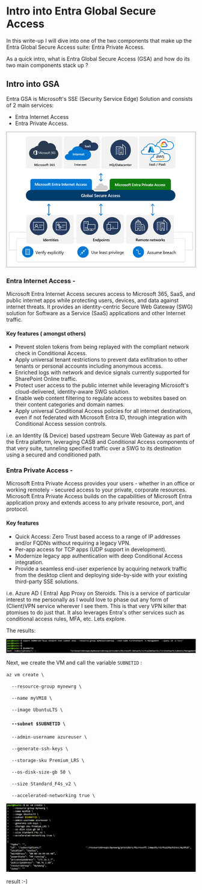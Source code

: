 # Intro into Entra Global Secure Access

In this write-up I will dive into one of the two components that make up the Entra Global Secure Access suite: Entra Private Access.

As a quick intro, what is Entra Global Secure Access (GSA) and how do its two main components stack up ? 

## Intro into GSA

Entra GSA is Microsoft's SSE (Security Service Edge) Solution and consists of 2 main services:
- Entra Internet Access 
- Entra Private Access.

![Screenshot](https://github.com/verboompj/EntraGSA/blob/main/global-secure-access-diagram.png)



### Entra Internet Access - 
Microsoft Entra Internet Access secures access to Microsoft 365, SaaS, and public internet apps while protecting users, devices, and data against internet threats.
It provides an identity-centric Secure Web Gateway (SWG) solution for Software as a Service (SaaS) applications and other Internet traffic. 

#### Key features ( amongst others) 
- Prevent stolen tokens from being replayed with the compliant network check in Conditional Access.
- Apply universal tenant restrictions to prevent data exfiltration to other tenants or personal accounts including anonymous access.
- Enriched logs with network and device signals currently supported for SharePoint Online traffic.
- Protect user access to the public internet while leveraging Microsoft's cloud-delivered, identity-aware SWG solution.
- Enable web content filtering to regulate access to websites based on their content categories and domain names.
- Apply universal Conditional Access policies for all internet destinations, even if not federated with Microsoft Entra ID, through integration with Conditional 
  Access session controls.

i.e. an Identity (& Device) based upstream Secure Web Gateway as part of the Entra platform, leveraging CASB and Conditional Access components of that very suite, tunneling specified traffic over a SWG to its destination using a secured and conditioned path. 

### Entra Private Access - 
Microsoft Entra Private Access provides your users - whether in an office or working remotely - secured access to your private, corporate resources. Microsoft Entra Private Access builds on the capabilities of Microsoft Entra application proxy and extends access to any private resource, port, and protocol.

#### Key features
- Quick Access: Zero Trust based access to a range of IP addresses and/or FQDNs without requiring a legacy VPN.
- Per-app access for TCP apps (UDP support in development).
- Modernize legacy app authentication with deep Conditional Access integration.
- Provide a seamless end-user experience by acquiring network traffic from the desktop client and deploying side-by-side with your existing third-party SSE solutions.

i.e. Azure AD ( Entra) App Proxy on Steroids. This is a service of particular interest to me personally as I would love to phase out any form of (Client)VPN service wherever I see them. This is that very VPN killer that ptomises to do just that. 
It also leverages Entra's other services such as conditional access rules, MFA, etc. Lets explore.























The results:

![Screenshot](https://github.com/verboompj/Networking/blob/master/Pictures/72subnetid.PNG)

Next, we create the VM and call the variable `SUBNETID` :

`az vm create \`

`  --resource-group mynewrg \`

`  --name myVM18 \`

`  --image UbuntuLTS \`

#### `  --subnet $SUBNETID \`

`  --admin-username azureuser \`

`  --generate-ssh-keys \`

`  --storage-sku Premium_LRS \`

`  --os-disk-size-gb 50 \`

`  --size Standard_F4s_v2 \`

`  --accelerated-networking true \`

![Screenshot](https://github.com/verboompj/Networking/blob/master/Pictures/73vmcreated.png)

result :-) 

